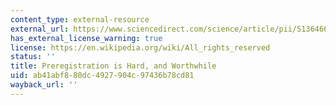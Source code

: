 ```yaml
---
content_type: external-resource
external_url: https://www.sciencedirect.com/science/article/pii/S1364661319301846?casa_token=UxxDmNYIJ3gAAAAA:HBze9ezyCMaB_QumVL7_O7P7Sik2lQzvpJawULyB9VsbAhwAgKK5xQW-wmkGQyr67hgvDNH0CQ
has_external_license_warning: true
license: https://en.wikipedia.org/wiki/All_rights_reserved
status: ''
title: Preregistration is Hard, and Worthwhile
uid: ab41abf8-80dc-4927-904c-97436b78cd81
wayback_url: ''
---
```

